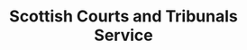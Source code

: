 ---
schema: default
title: Scottish Courts and Tribunals Service
description: public corporation controlled by Scottish Government
logo: ''
type:
- Other Scottish Govt agency
portal_url: ''
org_url: http://www.scotcourts.gov.uk/
twitter_handle: 
wikidata_qid: Q7437682
wdtk_id: scottish_courts_and_tribunals_service
---